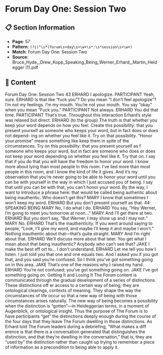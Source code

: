 # Forum Day One: Session Two

## 📋 Section Information

- **Page**: 57
- **Pattern**: `(?i)^\s*(forum\s+day\s+\w+\s*:\s*session\s+\w+)`
- **Match**: Forum Day One: Session Two
- **Source**: Bruce_Hyde,_Drew_Kopp_Speaking_Being_Werner_Erhard,_Martin_Heidegger (1).pdf

## 📄 Content

Forum Day One: Session Two
43
ERHARD
I apologize.
PARTICIPANT
Yeah, sure.
ERHARD
Is that like “fuck you”? Do you mean “I don’t feel apologize”? I’m not my feelings. I’m my
mouth. You’re not your mouth. You say “okay” when you mean “Fuck you.”
PARTICIPANT
Not always.
ERHARD
You did that time.
PARTICIPANT
That’s true.
Throughout this interaction Erhard’s style was relaxed but direct.
ERHARD (to the group)
The truth is that whether you keep your word depends on how you feel. Create this possibility:
that you present yourself as someone who keeps your word, but in fact does or does not depend-
ing on whether you feel like it. Try on that possibility. “Honor your promise” means something
like keep them in spite of the circumstances. Try on this possibility: that you present yourself as
f
someone who keeps your word, but in fact are someone who does or does not keep your word
depending on whether you feel like it. Try that on. I say that if you do that you will have the
freedom to honor your word. I know more about lying than most people in this room. I’ve lied
more than most people in this room, and I know the kind of life it gives. And it’s my observation
that you’re never going to be able to honor your word until you can be with yourself in the way
in which I just accused you of being. I say that until you can be with that, you can’t honor your
word. By the way, I want to introduce a phrase here: that would be called being authentic about
being inauthentic. Who doesn’t get this?
MARY
I know that sometimes I won’t keep my word.
ERHARD
But you don’t present yourself as that.
44
SPEAKING BEING
MARY
No, I do what I do.
ERHARD
You say, “Hey Werner, I’m going to meet you tomorrow at noon...”
MARY
And I’ll get there at two.
ERHARD
But you don’t say, “But Werner, I may show up and I may not.”
MARY
No.
ERHARD
That’s the inauthenticity. If you went around saying to people, “Look, I’ll give my word, and
maybe I’ll keep it and maybe I won’t.” Nothing inauthentic about that—that’s quite straight.
MARY
And I’m right about that.
ERHARD
We’ll discuss more about that later. You get what I mean about that being inauthentic? Anybody
who can’t see that?
JAKE
I make the best eff ort to... I don’t understand.
ERHARD
Let me tell you how I listen. I just told you that one and one equals two. And I asked you if you
got that, and you said you’re confused. So I think you’ve got something going on in this area.
JAKE
That’s one of the reasons why I raised my hand.
ERHARD
You’re not confused; you’ve got something going on.
JAKE
I’ve got something going on.
Getting It and Losing It
The Forum content is communicated through the gradual
development of a series of distinctions. These distinctions off er
access to a certain way of being; they are ontological clearings,
contexts of meaning. They shape the way the circumstances of
life occur so that a new way of being with those circumstances
arises naturally. The new way of being becomes a possibility when
the distinction is “gotten”—in Heideggerian terms, in a moment
of Augenblick, or ontological insight. Thus the purpose of The
Forum is to have participants “get” the distinctions deeply enough
during the course of the four days that they leave The Forum
dwelling in those distinctions. As Erhard told The Forum leaders
during a debriefing, “What makes a diff erence is that there is a
conversation generated that distinguishes the distinction, and that
they’re dwelling in the conversation,” that is, they are “used by”
the distinction rather than caught up trying to remember a piece of
information as a precondition to being able to apply it.